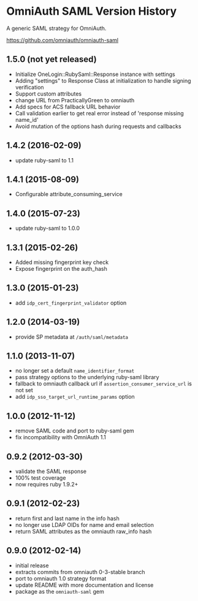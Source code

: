 # OmniAuth SAML Version History

A generic SAML strategy for OmniAuth.

https://github.com/omniauth/omniauth-saml

## 1.5.0 (not yet released)

* Initialize OneLogin::RubySaml::Response instance with settings
* Adding "settings" to Response Class at initialization to handle signing verification
* Support custom attributes
* change URL from PracticallyGreen to omniauth
* Add specs for ACS fallback URL behavior
* Call validation earlier to get real error instead of 'response missing name_id'
* Avoid mutation of the options hash during requests and callbacks

## 1.4.2 (2016-02-09)

* update ruby-saml to 1.1

## 1.4.1 (2015-08-09)

* Configurable attribute_consuming_service

## 1.4.0 (2015-07-23)

* update ruby-saml to 1.0.0

## 1.3.1 (2015-02-26)

* Added missing fingerprint key check
* Expose fingerprint on the auth_hash

## 1.3.0 (2015-01-23)

* add `idp_cert_fingerprint_validator` option

## 1.2.0 (2014-03-19)

* provide SP metadata at `/auth/saml/metadata`

## 1.1.0 (2013-11-07)

* no longer set a default `name_identifier_format`
* pass strategy options to the underlying ruby-saml library
* fallback to omniauth callback url if `assertion_consumer_service_url` is not set
* add `idp_sso_target_url_runtime_params` option

## 1.0.0 (2012-11-12)

* remove SAML code and port to ruby-saml gem
* fix incompatibility with OmniAuth 1.1

## 0.9.2 (2012-03-30)

* validate the SAML response
* 100% test coverage
* now requires ruby 1.9.2+

## 0.9.1 (2012-02-23)

* return first and last name in the info hash
* no longer use LDAP OIDs for name and email selection
* return SAML attributes as the omniauth raw_info hash

## 0.9.0 (2012-02-14)

* initial release
* extracts commits from omniauth 0-3-stable branch
* port to omniauth 1.0 strategy format
* update README with more documentation and license
* package as the `omniauth-saml` gem
